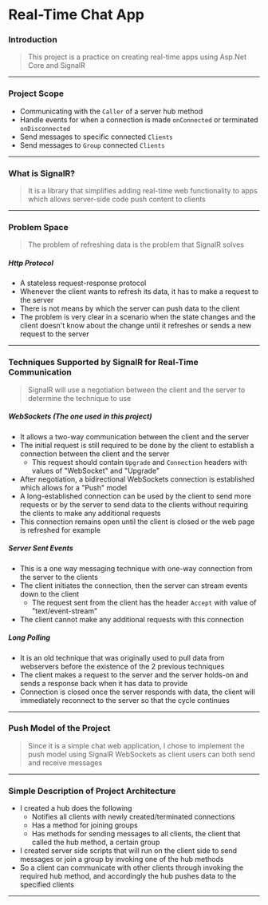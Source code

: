 # Real-Time Chat App

### Introduction

> This project is a practice on creating real-time apps using Asp.Net Core and SignalR

***

### Project Scope

- Communicating with the `Caller` of a server hub method
- Handle events for when a connection is made `onConnected` or terminated `onDisconnected`
- Send messages to specific connected `Clients`
- Send messages to `Group` connected `Clients`

***

### What is SignalR?

> It is a library that simplifies adding real-time web functionality to apps which allows server-side code push content to clients

***

### Problem Space

> The problem of refreshing data is the problem that SignalR solves

##### Http Protocol

- A stateless request-response protocol
- Whenever the client wants to refresh its data, it has to make a request to the server
- There is not means by which the server can push data to the client
- The problem is very clear in a scenario when the state changes and the client doesn't know about the change until it refreshes or sends a new request to the server

***

### Techniques Supported by SignalR for Real-Time Communication

> SignalR will use a negotiation between the client and the server to determine the technique to use

##### WebSockets *(The one used in this project)*

- It allows a two-way communication between the client and the server
- The initial request is still required to be done by the client to establish a connection between the client and the server
  - This request should contain `Upgrade` and `Connection` headers with values of "WebSocket" and "Upgrade"
- After negotiation, a bidirectional WebSockets connection is established which allows for a "Push" model
- A long-established connection can be used by the client to send more requests or by the server to send data to the clients without requiring the clients to make any additional requests
- This connection remains open until the client is closed or the web page is refreshed for example

##### Server Sent Events

- This is a one way messaging technique with one-way connection from the server to the clients
- The client initiates the connection, then the server can stream events down to the client
  - The request sent from the client has the header `Accept` with value of "text/event-stream"
- The client cannot make any additional requests with this connection

##### Long Polling

- It is an old technique that was originally used to pull data from webservers before the existence of the 2 previous techniques
- The client makes a request to the server and the server holds-on and sends a response back when it has data to provide
- Connection is closed once the server responds with data, the client will immediately reconnect to the server so that the cycle continues

***

### Push Model of the Project

> Since it is a simple chat web application, I chose to implement the push model using SignalR WebSockets as client users can both send and receive messages

***

### Simple Description of Project Architecture

- I created a hub does the following
  - Notifies all clients with newly created/terminated connections
  - Has a method for joining groups
  - Has methods for sending messages to all clients, the client that called the hub method, a certain group
- I created server side scripts that will run on the client side to send messages or join a group by invoking one of the hub methods
- So a client can communicate with other clients through invoking the required hub method, and accordingly the hub pushes data to the specified clients

***

